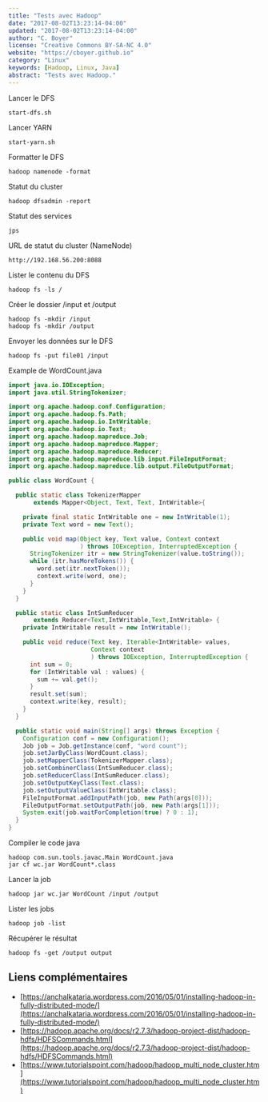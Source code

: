 ```yaml
---
title: "Tests avec Hadoop"
date: "2017-08-02T13:23:14-04:00"
updated: "2017-08-02T13:23:14-04:00"
author: "C. Boyer"
license: "Creative Commons BY-SA-NC 4.0"
website: "https://cboyer.github.io"
category: "Linux"
keywords: [Hadoop, Linux, Java]
abstract: "Tests avec Hadoop."
---
```



Lancer le DFS
```console
start-dfs.sh
```

Lancer YARN
```console
start-yarn.sh
```

Formatter le DFS
```console
hadoop namenode -format
```

Statut du cluster
```console
hadoop dfsadmin -report
```

Statut des services
```console
jps
```

URL de statut du cluster (NameNode)
```console
http://192.168.56.200:8088
```

Lister le contenu du DFS
```console
hadoop fs -ls /
```

Créer le dossier /input et /output
```console
hadoop fs -mkdir /input
hadoop fs -mkdir /output
```

Envoyer les données sur le DFS
```console
hadoop fs -put file01 /input
```

Example de WordCount.java
```Java
import java.io.IOException;
import java.util.StringTokenizer;

import org.apache.hadoop.conf.Configuration;
import org.apache.hadoop.fs.Path;
import org.apache.hadoop.io.IntWritable;
import org.apache.hadoop.io.Text;
import org.apache.hadoop.mapreduce.Job;
import org.apache.hadoop.mapreduce.Mapper;
import org.apache.hadoop.mapreduce.Reducer;
import org.apache.hadoop.mapreduce.lib.input.FileInputFormat;
import org.apache.hadoop.mapreduce.lib.output.FileOutputFormat;

public class WordCount {

  public static class TokenizerMapper
       extends Mapper<Object, Text, Text, IntWritable>{

    private final static IntWritable one = new IntWritable(1);
    private Text word = new Text();

    public void map(Object key, Text value, Context context
                    ) throws IOException, InterruptedException {
      StringTokenizer itr = new StringTokenizer(value.toString());
      while (itr.hasMoreTokens()) {
        word.set(itr.nextToken());
        context.write(word, one);
      }
    }
  }

  public static class IntSumReducer
       extends Reducer<Text,IntWritable,Text,IntWritable> {
    private IntWritable result = new IntWritable();

    public void reduce(Text key, Iterable<IntWritable> values,
                       Context context
                       ) throws IOException, InterruptedException {
      int sum = 0;
      for (IntWritable val : values) {
        sum += val.get();
      }
      result.set(sum);
      context.write(key, result);
    }
  }

  public static void main(String[] args) throws Exception {
    Configuration conf = new Configuration();
    Job job = Job.getInstance(conf, "word count");
    job.setJarByClass(WordCount.class);
    job.setMapperClass(TokenizerMapper.class);
    job.setCombinerClass(IntSumReducer.class);
    job.setReducerClass(IntSumReducer.class);
    job.setOutputKeyClass(Text.class);
    job.setOutputValueClass(IntWritable.class);
    FileInputFormat.addInputPath(job, new Path(args[0]));
    FileOutputFormat.setOutputPath(job, new Path(args[1]));
    System.exit(job.waitForCompletion(true) ? 0 : 1);
  }
}
```

Compiler le code java
```console
hadoop com.sun.tools.javac.Main WordCount.java
jar cf wc.jar WordCount*.class
```

Lancer la job
```console
hadoop jar wc.jar WordCount /input /output
```

Lister les jobs
```console
hadoop job -list
```

Récupérer le résultat
```console
hadoop fs -get /output output
```

## Liens complémentaires
 - [https://anchalkataria.wordpress.com/2016/05/01/installing-hadoop-in-fully-distributed-mode/](https://anchalkataria.wordpress.com/2016/05/01/installing-hadoop-in-fully-distributed-mode/)
 - [https://hadoop.apache.org/docs/r2.7.3/hadoop-project-dist/hadoop-hdfs/HDFSCommands.html](https://hadoop.apache.org/docs/r2.7.3/hadoop-project-dist/hadoop-hdfs/HDFSCommands.html)
 - [https://www.tutorialspoint.com/hadoop/hadoop_multi_node_cluster.htm](https://www.tutorialspoint.com/hadoop/hadoop_multi_node_cluster.htm)

